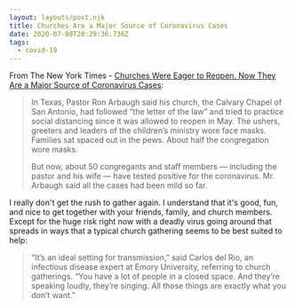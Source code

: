 ```yaml
---
layout: layouts/post.njk
title: Churches Are a Major Source of Coronavirus Cases
date: 2020-07-08T20:29:36.736Z
tags:
  - covid-19
---
```

From The New York Times - [Churches Were Eager to Reopen. Now They Are a Major Source of Coronavirus Cases](https://www.nytimes.com/2020/07/08/us/coronavirus-churches-outbreaks.html):

> In Texas, Pastor Ron Arbaugh said his church, the Calvary Chapel of San Antonio, had followed “the letter of the law” and tried to practice social distancing since it was allowed to reopen in May. The ushers, greeters and leaders of the children’s ministry wore face masks. Families sat spaced out in the pews. About half the congregation wore masks.
> 
> But now, about 50 congregants and staff members — including the pastor and his wife — have tested positive for the coronavirus. Mr. Arbaugh said all the cases had been mild so far.

I really don't get the rush to gather again. I understand that it's good, fun, and nice to get together with your friends, family, and church members. Except for the huge risk right now with a deadly virus going around that spreads in ways that a typical church gathering seems to be best suited to help:

> “It’s an ideal setting for transmission,” said Carlos del Rio, an infectious disease expert at Emory University, referring to church gatherings. “You have a lot of people in a closed space. And they’re speaking loudly, they’re singing. All those things are exactly what you don’t want.”

